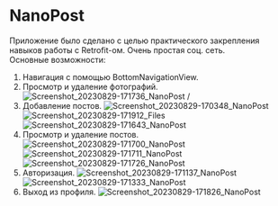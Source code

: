 # NanoPost
Приложение было сделано с целью практического закрепления навыков работы с Retrofit-ом. Очень простая соц. сеть.
\
Основные возможности:
1) Навигация с помощью BottomNavigationView.
2) Просмотр и удаление фотографий.
![Screenshot_20230829-171736_NanoPost](https://github.com/juliasangrim/NanoPost/assets/63540290/e57d642e-debe-4fc6-9338-81b38eaf3641) /
3) Добавление постов.
![Screenshot_20230829-170348_NanoPost](https://github.com/juliasangrim/NanoPost/assets/63540290/09e81a72-b067-4f00-a9f9-0227a62f7cd6)
![Screenshot_20230829-171912_Files](https://github.com/juliasangrim/NanoPost/assets/63540290/25bcee50-b851-482a-8b4d-77f82008afc6)
![Screenshot_20230829-171643_NanoPost](https://github.com/juliasangrim/NanoPost/assets/63540290/6b5ad7d4-d743-42fc-81ab-d0a3d7c215e9)
5) Просмотр и удаление постов.
![Screenshot_20230829-171700_NanoPost](https://github.com/juliasangrim/NanoPost/assets/63540290/40c0a806-1552-4d17-880f-24070b2fe77d)
![Screenshot_20230829-171711_NanoPost](https://github.com/juliasangrim/NanoPost/assets/63540290/848d1481-7c0a-4663-aa2e-9243c38caee3)
![Screenshot_20230829-171726_NanoPost](https://github.com/juliasangrim/NanoPost/assets/63540290/f1c82197-aedc-42bb-9b93-007ff722a2d4)
6) Авторизация.
![Screenshot_20230829-171137_NanoPost](https://github.com/juliasangrim/NanoPost/assets/63540290/9e6b7220-cd69-4907-bd9b-16ebe5f2280f)
![Screenshot_20230829-171333_NanoPost](https://github.com/juliasangrim/NanoPost/assets/63540290/103af752-ff5a-4cb0-9c57-6a331bf34523)
7) Выход из профиля.
![Screenshot_20230829-171826_NanoPost](https://github.com/juliasangrim/NanoPost/assets/63540290/432039ba-9b1d-4eb2-add7-77d1545e2c29)

